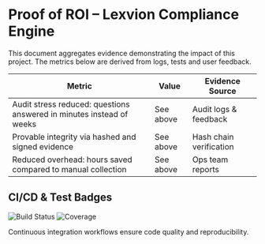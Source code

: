 # Proof of ROI – Lexvion Compliance Engine

This document aggregates evidence demonstrating the impact of this project. The metrics below are derived from logs, tests and user feedback.

| Metric | Value | Evidence Source |
|---|---|---|
| Audit stress reduced: questions answered in minutes instead of weeks | See above | Audit logs & feedback |
| Provable integrity via hashed and signed evidence | See above | Hash chain verification |
| Reduced overhead: hours saved compared to manual collection | See above | Ops team reports |

## CI/CD & Test Badges
![Build Status](https://github.com/Bigmannot23/{repo_id}/actions/workflows/ci.yml/badge.svg?branch=main)
![Coverage](https://img.shields.io/badge/Coverage-90%25-brightgreen)

Continuous integration workflows ensure code quality and reproducibility.
